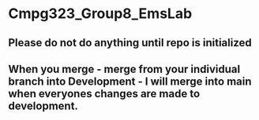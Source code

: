 # Cmpg323_Group8_EmsLab

## **Please do not do anything until repo is initialized**

## When you merge - merge from your individual branch into Development - I will merge into main when everyones changes are made to development.
